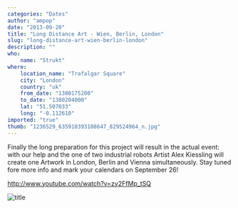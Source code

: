 ```yaml
---
categories: "Dates"
author: "ampop"
date: "2013-09-20"
title: "Long Distance Art - Wien, Berlin, London"
slug: "long-distance-art-wien-berlin-london"
description: ""
who: 
    name: "Strukt"
where: 
    location_name: "Trafalgar Square"
    city: "London"
    country: "uk"
    from_date: "1380175200"
    to_date: "1380204000"
    lat: "51.507033"
    long: "-0.112610"
imported: "true"
thumb: "1236529_635910393108647_829524964_n.jpg"
---
```



Finally the long preparation for this project will result in the actual event: with our help and the one of two industrial robots Artist Alex Kiessling will create one Artwork in London, Berlin and Vienna simultaneously. Stay tuned fore more info and mark your calendars on September 26!

http://www.youtube.com/watch?v=zy2FfMp_tSQ

![title](1236529_635910393108647_829524964_n.jpg) 